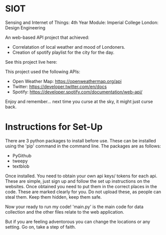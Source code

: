 # SIOT
Sensing and Internet of Things:  4th Year Module: Imperial College London: Design Engineering

An web-based API project that achieved:
- Correlatation of local weather and mood of Londoners.
- Creation of spotify playlist for the city for the day.


See this project live here:


This project used the following APIs:
- Open Weather Map: https://openweathermap.org/api
- Twitter: https://developer.twitter.com/en/docs
- Spotify: https://developer.spotify.com/documentation/web-api/


Enjoy and remember... next time you curse at the sky, it might just curse back.




# Instructions for Set-Up

There are 3 python packages to install before use. These can be installed using the 'pip' command in the command line. The packages are as follows:
- PyGithub
- tweepy
- textblob

Once installed. You need to obtain your own api keys/ tokens for each api. These are simple, just sign up and follow the set up instructions on the websites.
Once obtained you need to put them in the correct places in the code. These are marked clearly for you. Do not upload these, as people can steal them. Keep them hidden, keep them safe.

Now your ready to run my code! 'main.py' is the main code for data collection and the other files relate to the web application.

But if you are feeling adventorous you can change the locations or any setting. Go on, take a step of faith.
